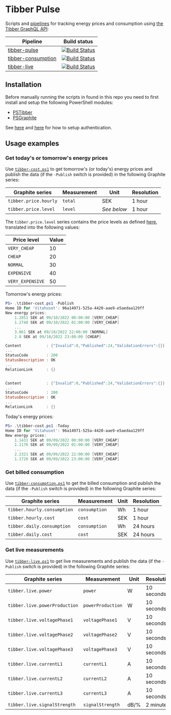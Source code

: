 # Tibber Pulse

Scripts and [pipelines](https://dev.azure.com/stefanes/tibber-pulse/_build) for tracking energy prices and consumption using [the Tibber GraphQL API](https://developer.tibber.com/docs/reference):

| Pipeline | Build status |
| ---------| ------------ |
| [tibber-pulse](https://dev.azure.com/stefanes/tibber-pulse/_build?definitionId=199&_a=summary)       | [![Build Status](https://dev.azure.com/stefanes/tibber-pulse/_apis/build/status/tibber-cost?branchName=main)](https://dev.azure.com/stefanes/tibber-pulse/_build/latest?definitionId=199&branchName=main) |
| [tibber-consumption](https://dev.azure.com/stefanes/tibber-pulse/_build?definitionId=201&_a=summary) | [![Build Status](https://dev.azure.com/stefanes/tibber-pulse/_apis/build/status/tibber-consumption?branchName=main)](https://dev.azure.com/stefanes/tibber-pulse/_build/latest?definitionId=201&branchName=main) |
| [tibber-live](https://dev.azure.com/stefanes/tibber-pulse/_build?definitionId=200&_a=summary)        | [![Build Status](https://dev.azure.com/stefanes/tibber-pulse/_apis/build/status/stefanes.tibber-pulse?branchName=main)](https://dev.azure.com/stefanes/tibber-pulse/_build/latest?definitionId=200&branchName=main) |

## Installation

Before manually running the scripts in found in this repo you need to first install and setup the following PowerShell modules:

* [PSTibber](https://github.com/stefanes/PSTibber)
* [PSGraphite](https://github.com/stefanes/PSGraphite)

See [here](https://github.com/stefanes/PSTibber#authentication) and [here](https://github.com/stefanes/PSGraphite#authentication) for how to setup authentication.

## Usage examples

### Get today's or tomorrow's energy prices

Use [`tibber-cost.ps1`](tibber-cost.ps1) to get tomorrow's (or today's) energy prices and publish the data (if the `-Publish` switch is provided) in the following Graphite series:

| Graphite series       | Measurement | Unit        | Resolution |
| --------------------- | ----------- | ----------- | ---------- |
| `tibber.price.hourly` | `total`     | SEK         | 1 hour     |
| `tibber.price.level`  | `level`     | _See below_ | 1 hour     |

The `tibber.price.level` series contains the price levels as defined [here](https://developer.tibber.com/docs/reference#pricelevel), translated into the following values:

| Price level      | Value |
| ---------------- | ----- |
| `VERY_CHEAP`     | 10    |
| `CHEAP`          | 20    |
| `NORMAL`         | 30    |
| `EXPENSIVE`      | 40    |
| `VERY_EXPENSIVE` | 50    |

Tomorrow's energy prices:

```powershell
PS> .\tibber-cost.ps1 -Publish
Home ID for 'Vitahuset': 96a14971-525a-4420-aae9-e5aedaa129ff
New energy prices:
    1.2851 SEK at 09/10/2022 00:00:00 [VERY_CHEAP]
    1.2748 SEK at 09/10/2022 01:00:00 [VERY_CHEAP]
    ...
    3.861 SEK at 09/10/2022 22:00:00 [NORMAL]
    2.8 SEK at 09/10/2022 23:00:00 [CHEAP]

Content           : {"Invalid":0,"Published":24,"ValidationErrors":{}}
...
StatusCode        : 200
StatusDescription : OK
...
RelationLink      : {}


Content           : {"Invalid":0,"Published":24,"ValidationErrors":{}}
...
StatusCode        : 200
StatusDescription : OK
...
RelationLink      : {}
```

Today's energy prices:

```powershell
PS> .\tibber-cost.ps1 -Today
Home ID for 'Vitahuset': 96a14971-525a-4420-aae9-e5aedaa129ff
New energy prices:
    1.1431 SEK at 09/09/2022 00:00:00 [VERY_CHEAP]
    1.1176 SEK at 09/09/2022 01:00:00 [VERY_CHEAP]
    ...
    2.2321 SEK at 09/09/2022 22:00:00 [VERY_CHEAP]
    1.1728 SEK at 09/09/2022 23:00:00 [VERY_CHEAP]
```

### Get billed consumption

Use [`tibber-consumption.ps1`](tibber-consumption.ps1) to get the billed consumption and publish the data (if the `-Publish` switch is provided) in the following Graphite series:

| Graphite series             | Measurement   | Unit | Resolution |
| ----------------------------| ------------- | ---- | ---------- |
| `tibber.hourly.consumption` | `consumption` | Wh   | 1 hour     |
| `tibber.hourly.cost`        | `cost`        | SEK  | 1 hour     |
| `tibber.daily.consumption`  | `consumption` | Wh   | 24 hours   |
| `tibber.daily.cost`         | `cost`        | SEK  | 24 hours   |

### Get live measurements

Use [`tibber-live.ps1`](tibber-live.ps1) to get live measurements and publish the data (if the `-Publish` switch is provided) in the following Graphite series:

| Graphite series               | Measurement       | Unit | Resolution |
| ----------------------------- | ----------------- | ---- | ---------- |
| `tibber.live.power`           | `power`           | W    | 10 seconds |
| `tibber.live.powerProduction` | `powerProduction` | W    | 10 seconds |
| `tibber.live.voltagePhase1`   | `voltagePhase1`   | V    | 10 seconds |
| `tibber.live.voltagePhase2`   | `voltagePhase2`   | V    | 10 seconds |
| `tibber.live.voltagePhase3`   | `voltagePhase3`   | V    | 10 seconds |
| `tibber.live.currentL1`       | `currentL1`       | A    | 10 seconds |
| `tibber.live.currentL2`       | `currentL2`       | A    | 10 seconds |
| `tibber.live.currentL3`       | `currentL3`       | A    | 10 seconds |
| `tibber.live.signalStrength`  | `signalStrength`  | dB/% | 2 minutes  |
